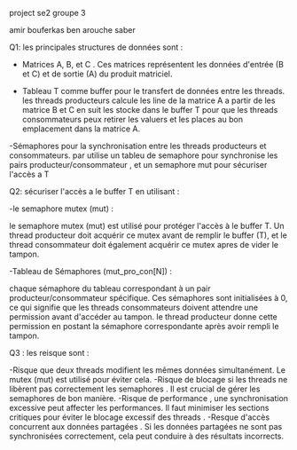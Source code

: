 project se2   groupe 3

amir bouferkas
ben arouche saber

Q1: les principales structures de données sont :

- Matrices A, B, et C . Ces matrices représentent les données d'entrée (B et C) et de sortie (A) du produit matriciel.

- Tableau T comme buffer pour le transfert de données entre les threads. 
les threads producteurs calcule les line de la matrice A a partir de les matrice B et C en suit les stocke dans le buffer T pour que les threads consommateurs peux retirer les valuers et les places au bon emplacement dans la matrice A.

-Sémaphores pour la synchronisation entre les threads producteurs et consommateurs. 
par utilise un tableu de semaphore pour synchronise les pairs producteur/consommateur , et un semaphore mut pour sécuriser l'accès a T


Q2: sécuriser l'accès a le buffer T en utilisant :

-le semaphore mutex (mut) :

le semaphore mutex (mut) est utilisé pour protéger l'accès à le buffer T.
Un thread producteur doit acquérir ce mutex avant de remplir le buffer (T), et le thread consommateur doit également acquérir ce mutex apres de vider le tampon.

-Tableau de Sémaphores (mut_pro_con[N]) :

chaque sémaphore du tableau correspondant à un pair producteur/consommateur spécifique. Ces sémaphores sont initialisées à 0, ce qui signifie que les threads consommateurs doivent attendre une permission avant d'accéder au tampon. le thread producteur donne cette permission en postant la sémaphore correspondante après avoir rempli le tampon.



Q3 : les reisque sont :

-Risque que deux threads modifient les mêmes données simultanément. Le mutex (mut) est utilisé pour éviter cela.
-Risque de blocage si les threads ne libèrent pas correctement les semaphores . Il est crucial de gérer les semaphores de bon manière.
-Risque de performance , une synchronisation excessive peut affecter les performances. Il faut minimiser les sections critiques pour éviter le blocage excessif des threads .
-Resque d'accès concurrent aux données partagées . Si les données partagées ne sont pas synchronisées correctement, cela peut conduire à des résultats incorrects.
